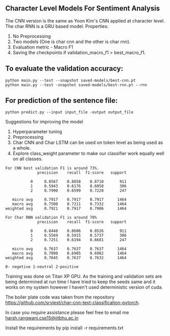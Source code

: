 ## Character Level Models For Sentiment Analysis
The CNN version is the same as Yoon Kim's CNN applied at character level. The char RNN is a GRU based model. 
Properties:

1) No Preprocessing 
2) Two models (One is char cnn and the other is char rnn).
3) Evaluation metric - Macro F1
4) Saving the checkpoints if validation_macro_f1 > best_macro_f1.


## To evaluate the validation accuracy:


```python main.py --test --snapshot saved-models/best-cnn.pt```  
```python main.py --test -snapshot saved-models/best-rnn.pt --rnn```  

## For prediction of the sentence file:

```python predict.py --input input_file -output output_file```

Suggestions for improving the model
1) Hyperparameter tuning
2) Preprocessing
3) Char CNN and Char LSTM can be used on token level as being used as a whole.
4) Explore class_weight parameter to make our classifier work equally well on all classes.

```
For CNN best validation F1 is around 73%. 
              precision    recall  f1-score   support

           0     0.8567    0.8858    0.8710       911
           1     0.5943    0.6176    0.6058       306
           2     0.7990    0.6599    0.7228       247

   micro avg     0.7917    0.7917    0.7917      1464
   macro avg     0.7500    0.7211    0.7332      1464
weighted avg     0.7921    0.7917    0.7906      1464
```

```
For Char RNN validation F1 is around 70%
              precision    recall  f1-score   support

           0     0.8448    0.8606    0.8526       911
           1     0.5569    0.5915    0.5737       306
           2     0.7251    0.6194    0.6681       247

   micro avg     0.7637    0.7637    0.7637      1464
   macro avg     0.7090    0.6905    0.6982      1464
weighted avg     0.7645    0.7637    0.7632      1464

0- negetive 1-neutral 2-positive
```

Training was done on Titan XP GPU. As the training and validation sets are being determined at run time I have tried to keep the seeds same and it works on my system however I haven't used deterministic version of cuda. 

The boiler plate code was taken from the repository https://github.com/srviest/char-cnn-text-classification-pytorch.

In case you require assistance please feel free to email me harsh.rangwani.cse15@iitbhu.ac.in

Install the requirements by pip install -r requirements.txt
